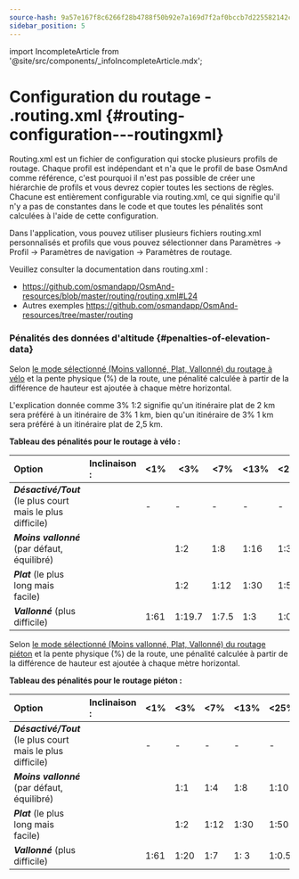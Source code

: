 ```yaml
---
source-hash: 9a57e167f8c6266f28b4788f50b92e7a169d7f2af0bccb7d225582142c315b68
sidebar_position: 5
---
```

import IncompleteArticle from '@site/src/components/_infoIncompleteArticle.mdx';

# Configuration du routage - .routing.xml {#routing-configuration---routingxml}

<IncompleteArticle/>

Routing.xml est un fichier de configuration qui stocke plusieurs profils de routage. Chaque profil est indépendant et n'a que le profil de base OsmAnd comme référence, c'est pourquoi il n'est pas possible de créer une hiérarchie de profils et vous devrez copier toutes les sections de règles. Chacune est entièrement configurable via routing.xml, ce qui signifie qu'il n'y a pas de constantes dans le code et que toutes les pénalités sont calculées à l'aide de cette configuration.

Dans l'application, vous pouvez utiliser plusieurs fichiers routing.xml personnalisés et profils que vous pouvez sélectionner dans Paramètres -> Profil -> Paramètres de navigation -> Paramètres de routage.

Veuillez consulter la documentation dans routing.xml :

- https://github.com/osmandapp/OsmAnd-resources/blob/master/routing/routing.xml#L24
- Autres exemples https://github.com/osmandapp/OsmAnd-resources/tree/master/routing


### Pénalités des données d'altitude {#penalties-of-elevation-data}


Selon [le mode sélectionné (Moins vallonné, Plat, Vallonné) du routage à vélo](../../user/navigation/routing/bicycle-based-routing.md) et la pente physique (%) de la route, une pénalité calculée à partir de la différence de hauteur est ajoutée à chaque mètre horizontal.

L'explication donnée comme 3% 1:2 signifie qu'un itinéraire plat de 2 km sera préféré à un itinéraire de 3% 1 km, bien qu'un itinéraire de 3% 1 km sera préféré à un itinéraire plat de 2,5 km.

**Tableau des pénalités pour le routage à vélo :**

|                  **Option**                 |**Inclinaison :**| &lt;1% | &lt;3%  | &lt;7% | &lt;13% | &lt;25% | &gt;=25% |**Déclinaison :**| &lt;17% | &lt;35% | &lt;60% | &gt;=60%      |
|:--------------------------------------------|:-----------|-----|------|-----|------|------|-------|:-----------|------|------|------|------------|
|**_Désactivé/Tout_** (le plus court mais le plus difficile)|            |  -  |   -  |  -  |   -  |   -  |   -   |            |   -  |   -  |   -  |     -      |
|**_Moins vallonné_** (par défaut, équilibré)         |            |     |  1:2 | 1:8 | 1:16 | 1:32 | 1:48  |            | 1:6.4| 1:25 | 1:25 | impossible |
|**_Plat_** (le plus long mais facile)            |            |     |  1:2 | 1:12| 1:30 | 1:50 | 1:74  |            | 1:6.4| 1:25 | 1:25 | impossible |
|**_Vallonné_** (plus difficile)                 |            | 1:61|1:19.7|1:7.5|  1:3 | 1:0.5| 1:0.3 |            | 1:6.4| 1:25 | 1:25 | impossible |


Selon [le mode sélectionné (Moins vallonné, Plat, Vallonné) du routage piéton](../../user/navigation/routing/pedestrian-routing.md) et la pente physique (%) de la route, une pénalité calculée à partir de la différence de hauteur est ajoutée à chaque mètre horizontal.

**Tableau des pénalités pour le routage piéton :**

|                  **Option**                 | **Inclinaison :** | &lt;1% | &lt;3% | &lt;7% | &lt;13% | &lt;25% | &gt;=25% | **Déclinaison :** | &lt;9% | &lt;17% | &lt;35% | &lt;60% | &gt;=60% |
|:--------------------------------------------|:-------------|-----|-----|-----|------|------|-------|:-------------|-----|------|------|------|-------|
|**_Désactivé/Tout_** (le plus court mais le plus difficile)|              |  -  |  -  |  -  |   -  |   -  |   -   |              |  -  |   -  |   -  |   -  |   -   |
|**_Moins vallonné_** (par défaut, équilibré)         |              |     | 1:1 | 1:4 | 1:8  | 1:10 | 1:15  |              | 1:5 | 1:10 | 1:17 | 1:25 | 1:40  |
|**_Plat_** (le plus long mais facile)            |              |     | 1:2 | 1:12| 1:30 | 1:50 | 1:74  |              | 1:5 | 1:10 | 1:17 | 1:25 | 1:40  |
|**_Vallonné_** (plus difficile)                 |              | 1:61| 1:20| 1:7 | 1: 3 | 1:0.5| 1:0.3 |              |  1:5| 1:10 | 1:17 | 1:25 | 1:40  |